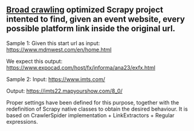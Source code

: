 ## [Broad crawling](https://docs.scrapy.org/en/latest/topics/broad-crawls.html) optimized Scrapy project intented to find, given an event website, every possible platform link inside the original url.

Sample 1:
Given this start url as input: https://www.mdmwest.com/en/home.html

We expect this output: https://www.expocad.com/host/fx/informa/ana23/exfx.html

Sample 2:
Input: https://www.imts.com/

Output: https://imts22.mapyourshow.com/8_0/

Proper settings have been defined for this purpose, together with the redefinition of Scrapy native classes to obtain the desired behaviour.
It is based on CrawlerSpider implementation + LinkExtractors + Regular expressions.